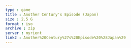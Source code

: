 ```yaml
---
type : game
title : Another Century's Episode (Japan)
size : 2.5 G
format : iso
archive : zip
server : myrient
link2 : Another%20Century%27s%20Episode%20%28Japan%29
---
```

